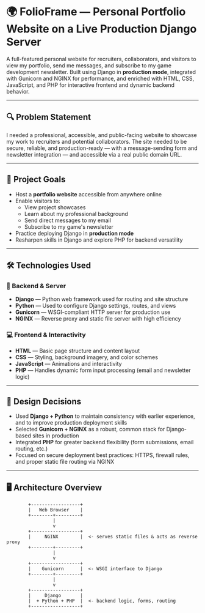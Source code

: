 # 🌍 FolioFrame — Personal Portfolio Website on a Live Production Django Server

A full-featured personal website for recruiters, collaborators, and visitors to view my portfolio, send me messages, and subscribe to my game development newsletter. Built using Django in **production mode**, integrated with Gunicorn and NGINX for performance, and enriched with HTML, CSS, JavaScript, and PHP for interactive frontend and dynamic backend behavior.

---

## 🔍 Problem Statement

I needed a professional, accessible, and public-facing website to showcase my work to recruiters and potential collaborators. The site needed to be secure, reliable, and production-ready — with a message-sending form and newsletter integration — and accessible via a real public domain URL.

---

## 🎯 Project Goals

- Host a **portfolio website** accessible from anywhere online
- Enable visitors to:
  - View project showcases
  - Learn about my professional background
  - Send direct messages to my email
  - Subscribe to my game's newsletter
- Practice deploying Django in **production mode**
- Resharpen skills in Django and explore PHP for backend versatility

---

## 🛠️ Technologies Used

### 🔧 Backend & Server
- **Django** — Python web framework used for routing and site structure
- **Python** — Used to configure Django settings, routes, and views
- **Gunicorn** — WSGI-compliant HTTP server for production use
- **NGINX** — Reverse proxy and static file server with high efficiency

### 💻 Frontend & Interactivity
- **HTML** — Basic page structure and content layout
- **CSS** — Styling, background imagery, and color schemes
- **JavaScript** — Animations and interactivity
- **PHP** — Handles dynamic form input processing (email and newsletter logic)

---

## 🧩 Design Decisions

- Used **Django + Python** to maintain consistency with earlier experience, and to improve production deployment skills
- Selected **Gunicorn + NGINX** as a robust, common stack for Django-based sites in production
- Integrated **PHP** for greater backend flexibility (form submissions, email routing, etc.)
- Focused on secure deployment best practices: HTTPS, firewall rules, and proper static file routing via NGINX

---

## 🖥️ Architecture Overview

```plaintext
        +------------------+
        |   Web Browser    |
        +--------+---------+
                 |
                 v
        +------------------+
        |     NGINX        |  <- serves static files & acts as reverse proxy
        +--------+---------+
                 |
                 v
        +------------------+
        |    Gunicorn      |  <- WSGI interface to Django
        +--------+---------+
                 |
                 v
        +------------------+
        |     Django       |
        |  + Python + PHP  |  <- backend logic, forms, routing
        +------------------+